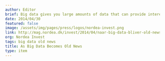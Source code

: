 ```yaml
---
author: Editor
brief: Big data gives you large amounts of data that can provide interesting insights, but typically static. But we live in reality more and more in the direction of data that is constantly moving and changing. We call it streaming data
date: 2014/04/30
featured: false
image: /assets/img/pages/press/logos/nordea-invest.png
link: http://mag.nordea.dk/invest/2014/04/naar-big-data-bliver-old-news
org: Nordea Invest
tags: big data old news
title: As Big Data Becomes Old News
type: item
---
```

